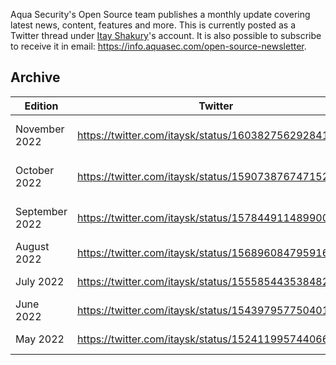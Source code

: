Aqua Security's Open Source team publishes a monthly update covering latest news, content, features and more. This is currently posted as a Twitter thread under [Itay Shakury](https://twitter.com/itaysk)'s account. It is also possible to subscribe to receive it in email: <https://info.aquasec.com/open-source-newsletter>.

## Archive

Edition | Twitter | Read
--- | --- | ---
November 2022 | https://twitter.com/itaysk/status/1603827562928410624 | https://typefully.com/itaysk/aqua-oss-update-november-22-KXXZurX
October 2022 | https://twitter.com/itaysk/status/1590738767471529991 | https://typefully.com/itaysk/aqua-oss-update-october-22-ovV6dMv
September 2022 | https://twitter.com/itaysk/status/1578449114899001344 | https://typefully.com/itaysk/aqua-oss-update-september-22-K7OpzVt
August 2022 | https://twitter.com/itaysk/status/1568960847959162882 | https://typefully.com/itaysk/aqua-oss-update-august-22-FHfFSg4
July 2022 | https://twitter.com/itaysk/status/1555854435384827905 | https://typefully.com/itaysk/aqua-oss-update-july-22-qFubss3
June 2022 | https://twitter.com/itaysk/status/1543979577504018432 | https://typefully.com/itaysk/aqua-oss-update-june-22-CzpMtVJ
May 2022 | https://twitter.com/itaysk/status/1524119957440663552 | https://typefully.com/itaysk/aqua-oss-update-may-22-QCok5by

